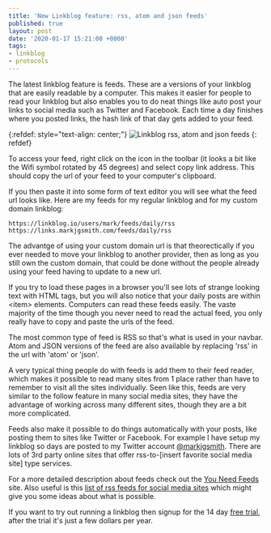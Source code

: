 ```yaml
---
title: 'New Linkblog feature: rss, atom and json feeds'
published: true
layout: post
date: '2020-01-17 15:21:00 +0000'
tags:
- linkblog
- protocols
---
```


The latest linkblog feature is feeds. These are a versions of your linkblog that are easily readable by a computer. This makes it easier for people to read your linkblog but also enables you to do neat things like auto post your links to social media such as Twitter and Facebook. Each time a day finishes where you posted links, the hash link of that day gets added to your feed.

{:refdef: style="text-align: center;"}
![Linkblog rss, atom and json feeds]({{site.baseurl}}/assets/images/linkblog-rss-atom-and-json-feeds.png)
{: refdef}

To access your feed, right click on the icon in the toolbar (it looks a bit like the Wifi symbol rotated by 45 degrees) and select copy link address. This should copy the url of your feed to your computer's clipboard. 

If you then paste it into some form of text editor you will see what the feed url looks like. Here are my feeds for my regular linkblog and for my custom domain linkblog:

```
https://linkblog.io/users/mark/feeds/daily/rss
https://links.markjgsmith.com/feeds/daily/rss
```

The advantge of using your custom domain url is that theorectically if you ever needed to move your linkblog to another provider, then as long as you still own the custom domain, that could be done without the people already using your feed having to update to a new url.

If you try to load these pages in a browser you'll see lots of strange looking text with HTML tags, but you will also notice that your daily posts are within \<item\> elements. Computers can read these feeds easily. The vaste majority of the time though you never need to read the actual feed, you only really have to copy and paste the urls of the feed.

The most common type of feed is RSS so that's what is used in your navbar. Atom and JSON versions of the feed are also available by replacing 'rss' in the url with 'atom' or 'json'.

A very typical thing people do with feeds is add them to their feed reader, which makes it possible to read many sites from 1 place rather than have to remember to visit all the sites individually. Seen like this, feeds are very similar to the follow feature in many social media sites, they have the advantage of working across many different sites, though they are a bit more complicated.

Feeds also make it possible to do things automatically with your posts, like posting them to sites like Twitter or Facebook. For example I have setup my linkblog so days are posted to my Twitter account [@markjgsmith](https://twitter.com/markjgsmith). There are lots of 3rd party online sites that offer rss-to-[insert favorite social media site] type services.

For a more detailed description about feeds check out the [You Need Feeds](https://www.youneedfeeds.com) site. Also useful is this [list of rss feeds for social media sites](https://www.labnol.org/internet/rss-feeds-directory/21242/) which might give you some ideas about what is possible.

If you want to try out running a linkblog then signup for the 14 day [free trial](https://linkblog.io/signup), after the trial it's just a few dollars per year.
